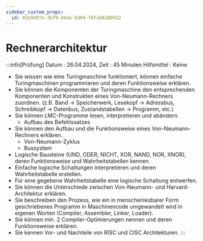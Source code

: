 ```yaml
---
sidebar_custom_props:
  id: 02e9497e-3bf9-44eb-bd94-f6fa98280932
---
```


# Rechnerarchitektur

:::info[Prüfung]
Datum
: 26.04.2024,
Zeit
: 45 Minuten
Hilfsmittel
: Keine


- Sie wissen wie eine Turingmaschine funktioniert, können einfache Turingmaschinen programmieren und deren Funktionsweise erklären.
- Sie können die Komponenten der Turingmaschine den entsprechenden Komponenten und Konstrukten eines Von-Neumann-Rechners zuordnen. (z.B. Band -> Speicherwerk, Lesekopf -> Adressbus, Schreibkopf -> Datenbus, Zustandstabellen -> Programm, etc.) 
- Sie können LMC-Programme lesen, interpretieren und abändern.
  - Aufbau des Befehlssatzes
- Sie können den Aufbau und die Funktionsweise eines Von-Neumann-Rechners erklären.
  - Von-Neumann-Zyklus
  - Bussystem
- Logische Bausteine (UND, ODER, NICHT, XOR, NAND, NOR, XNOR), deren Funktionsweise und Wahrheitstabellen kennen.
- Einfache logische Schaltungen interpretieren und deren Wahrheitstabelle erstellen.
- Für eine gegebene Wahrheitstabelle eine logische Schaltung entwerfen.
- Sie können die Unterschiede zwischen Von-Neumann- und Harvard-Architektur erklären.
- Sie beschreiben den Prozess, wie ein in menschenlesbarer Form geschriebenes Programm in Maschinencode umgewandelt wird in eigenen Worten (Compiler, Assembler, Linker, Loader).
- Sie können min. 2 Compiler-Optimierungen nennen und deren Funktionsweise erklären.
- Sie kennen Vor- und Nachteile von RISC und CISC Architekturen. 
:::
